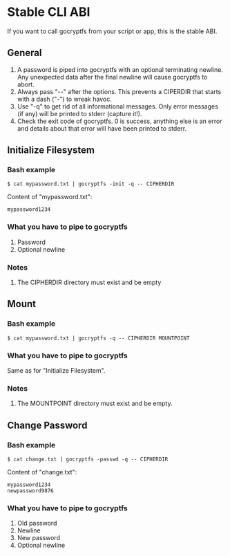Stable CLI ABI
==============

If you want to call gocryptfs from your script or app, this is the
stable ABI.

General
-------

1. A password is piped into gocryptfs with an optional terminating
   newline. Any unexpected data after the final newline will
   cause gocryptfs to abort.
2. Always pass "--" after the options. This prevents a CIPERDIR that
   starts with a dash ("-") to wreak havoc.
3. Use "-q" to get rid of all informational messages. Only error
   messages (if any) will be printed to stderr (capture it!).
4. Check the exit code of gocryptfs. 0 is success, anything else is an
   error and details about that error will have been printed to stderr.

Initialize Filesystem
---------------------

### Bash example

    $ cat mypassword.txt | gocryptfs -init -q -- CIPHERDIR

Content of "mypassword.txt":

    mypassword1234

### What you have to pipe to gocryptfs

1. Password
2. Optional newline

### Notes

1. The CIPHERDIR directory must exist and be empty

Mount
-----

### Bash example

    $ cat mypassword.txt | gocryptfs -q -- CIPHERDIR MOUNTPOINT

### What you have to pipe to gocryptfs

Same as for "Initialize Filesystem".

### Notes

1. The MOUNTPOINT directory must exist and be empty.

Change Password
---------------

### Bash example

    $ cat change.txt | gocryptfs -passwd -q -- CIPHERDIR

Content of "change.txt":

    mypassword1234
    newpassword9876

### What you have to pipe to gocryptfs

1. Old password
2. Newline
3. New password
4. Optional newline

